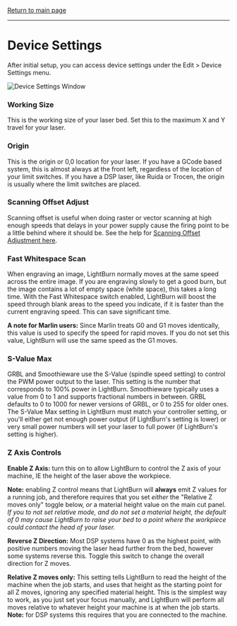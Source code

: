 [Return to main page](README.md)

----

# Device Settings

After initial setup, you can access device settings under the Edit > Device Settings menu.



![Device Settings Window](/img/DeviceSettings.PNG)

<a name="WorkingSize">

### Working Size

This is the working size of your laser bed. Set this to the maximum X and Y travel for your laser. 

<a name="origin">

### Origin

This is the origin or 0,0 location for your laser. If you have a GCode based system, this is almost always at the front left, regardless of the location of your limit switches.  If you have a DSP laser, like Ruida or Trocen, the origin is usually where the limit switches are placed.

<a name="ScanningOffset">

### Scanning Offset Adjust

Scanning offset is useful when doing raster or vector scanning at high enough speeds that delays in your power supply cause the firing point to be a little behind where it should be. See the help for [Scanning Offset Adjustment here](ScanningOffsetAdjustment.md).

<a name="FastWhitespace">

### Fast Whitespace Scan

When engraving an image, LightBurn normally moves at the same speed across the entire image. If you are engraving slowly to get a good burn, but the image contains a lot of empty space (white space), this takes a long time. With the Fast Whitespace switch enabled, LightBurn will boost the speed through blank areas to the speed you indicate, if it is faster than the current engraving speed. This can save significant time.

**A note for Marlin users:** Since Marlin treats G0 and G1 moves identically, this value is used to specify the speed for rapid moves. If you do not set this value, LightBurn will use the same speed as the G1 moves.

<a name="SValueMax">

### S-Value Max

GRBL and Smoothieware use the S-Value (spindle speed setting) to control the PWM power output to the laser.  This setting is the number that corresponds to 100% power in LightBurn.  Smoothieware typically uses a value from 0 to 1 and supports fractional numbers in between.  GRBL defaults to 0 to 1000 for newer versions of GRBL, or 0 to 255 for older ones.  The S-Value Max setting in LightBurn must match your controller setting, or you'll either get not enough power output (if LightBurn's setting is lower) or very small power numbers will set your laser to full power (if LightBurn's setting is higher).



<a name="zaxis">

### Z Axis Controls

**Enable Z Axis:** turn this on to allow LightBurn to control the Z axis of your machine, IE the height of the laser above the workpiece.

**Note:** enabling Z control means that LightBurn will **always** emit Z values for a running job, and therefore requires that you set *either* the "Relative Z moves only" toggle below, *or* a material height value on the main cut panel.  *If you to not set relative mode, and do not set a material height, the default of 0 may cause LightBurn to raise your bed to a point where the workpiece could contact the head of your laser.*

**Reverse Z Direction:** Most DSP systems have 0 as the highest point, with positive numbers moving the laser head further from the bed, however some systems reverse this.  Toggle this switch to change the overall direction for Z moves.

**Relative Z moves only:** This setting tells LightBurn to read the height of the machine when the job starts, and uses that height as the starting point for all Z moves, ignoring any specified material height. This is the simplest way to work, as you just set your focus manually, and LightBurn will perform all moves relative to whatever height your machine is at when the job starts.  **Note:** for DSP systems this requires that you are connected to the machine.